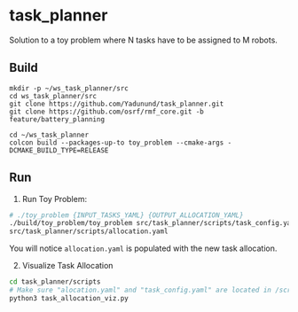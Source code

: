 # task_planner
Solution to a toy problem where N tasks have to be assigned to M robots.

## Build
```
mkdir -p ~/ws_task_planner/src
cd ws_task_planner/src
git clone https://github.com/Yadunund/task_planner.git
git clone https://github.com/osrf/rmf_core.git -b feature/battery_planning

cd ~/ws_task_planner
colcon build --packages-up-to toy_problem --cmake-args -DCMAKE_BUILD_TYPE=RELEASE
```

## Run
1) Run Toy Problem:
```bash
# ./toy_problem {INPUT_TASKS_YAML} {OUTPUT_ALLOCATION_YAML}
./build/toy_problem/toy_problem src/task_planner/scripts/task_config.yaml \
src/task_planner/scripts/allocation.yaml
```
You will notice `allocation.yaml` is populated with the new task allocation.


2) Visualize Task Allocation
```bash
cd task_planner/scripts
# Make sure "alocation.yaml" and "task_config.yaml" are located in /scripts
python3 task_allocation_viz.py 
```
